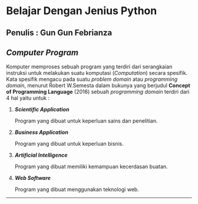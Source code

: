 # Belajar Dengan Jenius Python

## Penulis : Gun Gun Febrianza

## *Computer Program*

Komputer memproses sebuah program yang terdiri dari serangkaian instruksi untuk melakukan suatu komputasi (*Computation*) secara spesifik. Kata spesifik mengacu pada suatu *problem domain* atau *programming domain*, menurut Robert W.Semesta dalam bukunya yang berjudul **Concept of Programming Language** (2016) sebuah *programming domain* terdiri dari 4 hal yaitu untuk :

1. ***Scientific Application***

   Program yang dibuat untuk keperluan sains dan penelitian.

2. ***Business Application***

   Program yang dibuat untuk keperluan bisnis.

3. ***Artificial Intelligence***

   Program yang dibuat memiliki kemampuan kecerdasan buatan.

4. ***Web Software*** 

   Program yang dibuat menggunakan teknologi web.

---------------------

